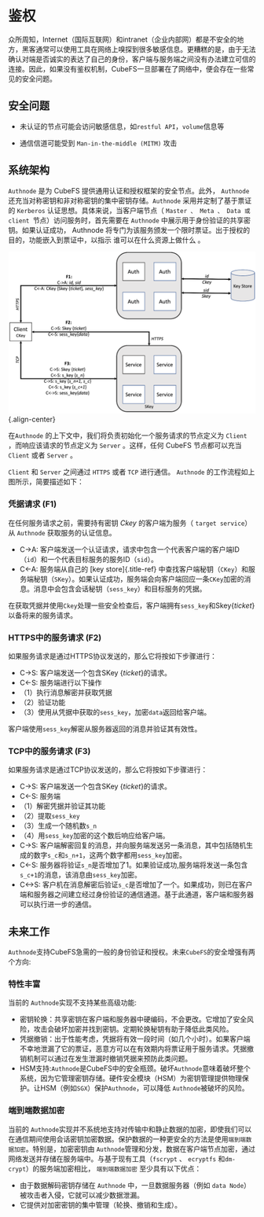 # 鉴权

众所周知，Internet（国际互联网）和intranet（企业内部网）都是不安全的地方，黑客通常可以使用工具在网络上嗅探到很多敏感信息。更糟糕的是，由于无法确认对端是否诚实的表达了自己的身份，客户端与服务端之间没有办法建立可信的连接。因此，如果没有鉴权机制，CubeFS一旦部署在了网络中，便会存在一些常见的安全问题。

## 安全问题

- 未认证的节点可能会访问敏感信息，如`restful API`，`volume`信息等

- 通信信道可能受到 `Man-in-the-middle (MITM)` 攻击

## 系统架构

`Authnode` 是为 CubeFS 提供通用认证和授权框架的安全节点。此外， `Authnode` 还充当对称密钥和非对称密钥的集中密钥存储。`Authnode` 采用并定制了基于票证的 `Kerberos` 认证思想。具体来说，当客户端节点（ `Master 、 Meta 、 Data 或 client `节点）访问服务时，首先需要在 `Authnode` 中展示用于身份验证的共享密钥。如果认证成功， Authnode 将专门为该服务颁发一个限时票证。出于授权的目的，功能嵌入到票证中，以指示 谁可以在什么资源上做什么 。

![Architecture](./pic/authflow.png){.align-center}

在`Authnode` 的上下文中，我们将负责初始化一个服务请求的节点定义为 `Client` ，而响应该请求的节点定义为 `Server` 。这样，任何 CubeFS 节点都可以充当 `Client` 或者 `Server` 。

`Client` 和 `Server` 之间通过 `HTTPS` 或者 `TCP` 进行通信。 `Authnode` 的工作流程如上图所示，简要描述如下：

### 凭据请求 (F1)

在任何服务请求之前，需要持有密钥 *Ckey* 的客户端为服务（ `target
service`）从 `Authnode` 获取服务的认证信息。

-   C-\>A:
    客户端发送一个认证请求，请求中包含一个代表客户端的客户端ID（`id`）和一个代表目标服务的服务ID（`sid`）。
-   C\<-A: 服务端从自己的 [key store]{.title-ref}
    中查找客户端秘钥（`CKey`）和服务端秘钥（`SKey`）。如果认证成功，服务端会向客户端回应一条`CKey`加密的消息。消息中会包含会话秘钥（`sess_key`）和目标服务的凭据。

在获取凭据并使用`Ckey`处理一些安全检查后，客户端拥有`sess_key`和Skey{*ticket*}以备将来的服务请求。

### HTTPS中的服务请求 (F2)

如果服务请求是通过HTTPS协议发送的，那么它将按如下步骤进行：

-   C-\>S: 客户端发送一个包含SKey {*ticket*}的请求。
-   C\<-S:
    服务端进行以下操作
   - （1）执行消息解密并获取凭据
   - （2）验证功能
   - （3）使用从凭据中获取的`sess_key`，加密`data`返回给客户端。

客户端使用`sess_key`解密从服务器返回的消息并验证其有效性。

### TCP中的服务请求 (F3)

如果服务请求是通过TCP协议发送的，那么它将按如下步骤进行：

-   C-\>S: 客户端发送一个包含SKey {*ticket*}的请求。
-   C\<-S: 服务端
   - （1）解密凭据并验证其功能
   - （2）提取`sess_key`
   - （3）生成一个随机数`s_n`
   - （4）用`sess_key`加密的这个数后响应给客户端。
-   C-\>S:
    客户端解密回复的消息，并向服务端发送另一条消息，其中包括随机生成的数字`s_c`和`s_n+1`，这两个数字都用`sess_key`加密。
-   C\<-S:
    服务器将验证`s_n`是否增加了1。如果验证成功,服务端将发送一条包含`s_c+1`的消息，该消息由`sess_key`加密。
-   C\<-\>S:
    客户机在消息解密后验证`s_c`是否增加了一个。如果成功，则已在客户端和服务器之间建立经过身份验证的通信通道。基于此通道，客户端和服务器可以执行进一步的通信。

## 未来工作

`Authnode`支持CubeFS急需的一般的身份验证和授权。未来`CubeFS`的安全增强有两个方向:

### 特性丰富

当前的 `Authnode`实现不支持某些高级功能:

-   密钥轮换：共享密钥在客户端和服务器中硬编码，不会更改。它增加了安全风险，攻击会破坏加密并找到密钥。定期轮换秘钥有助于降低此类风险。
-   凭据撤销：出于性能考虑，凭据将有效一段时间（如几个小时）。如果客户端不幸地泄漏了它的票证，恶意方可以在有效期内将票证用于服务请求。凭据撤销机制可以通过在发生泄漏时撤销凭据来预防此类问题。
-   HSM支持:`Authnode`是CubeFS中的安全瓶颈。破坏`Authnode`意味着破坏整个系统，因为它管理密钥存储。硬件安全模块（HSM）为密钥管理提供物理保护。让HSM（例如`SGX`）保护`Authnode`，可以降低 `Authnode`被破坏的风险。

### 端到端数据加密

当前的 `Authnode`实现并不系统地支持对传输中和静止数据的加密，即使我们可以在通信期间使用会话密钥加密数据。保护数据的一种更安全的方法是使用`端到端数据加密`。特别是，加密密钥由 `Authnode`管理和分发，数据在客户端节点加密，通过网络发送并存储在服务端中。与基于现有工具（`fscrypt` 、 `ecryptfs` 和`dm-crypt`）的服务端加密相比， `端到端数据加密` 至少具有以下优点：

- 由于数据解码密钥存储在 `Authnode` 中，一旦数据服务器（例如
  `data Node`）被攻击者入侵，它就可以减少数据泄漏。
- 它提供对加密密钥的集中管理（轮换、撤销和生成）。